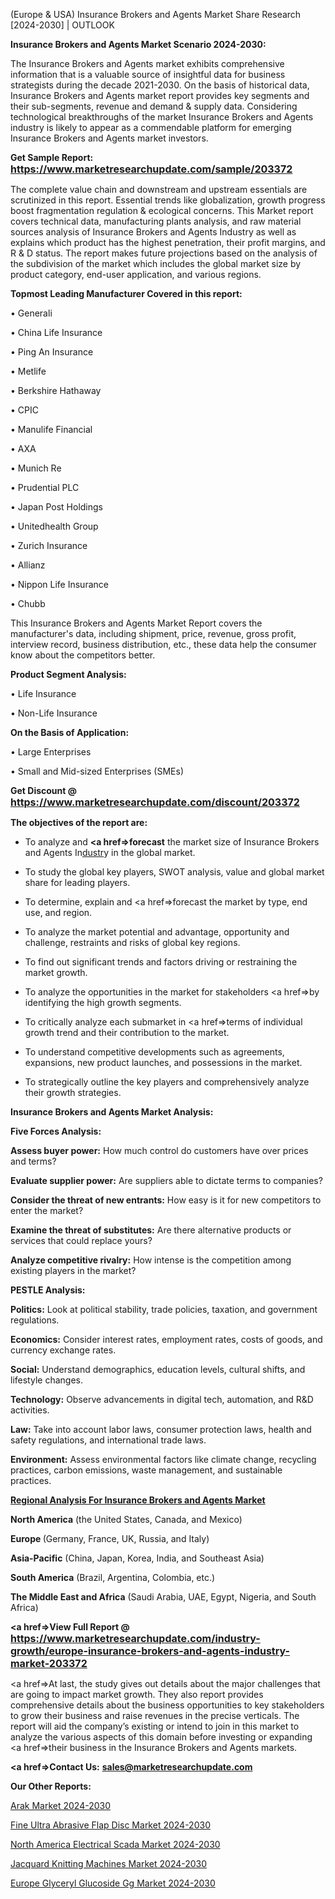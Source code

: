 (Europe & USA) Insurance Brokers and Agents Market Share Research [2024-2030] | OUTLOOK

<strong>Insurance Brokers and Agents Market Scenario 2024-2030:</strong>

The Insurance Brokers and Agents market exhibits comprehensive information that is a valuable source of insightful data for business strategists during the decade 2021-2030. On the basis of historical data, Insurance Brokers and Agents market report provides key segments and their sub-segments, revenue and demand &amp; supply data. Considering technological breakthroughs of the market Insurance Brokers and Agents industry is likely to appear as a commendable platform for emerging Insurance Brokers and Agents market investors.

<strong>Get Sample Report: <a href=https://www.marketresearchupdate.com/sample/203372><font size=3 color=#0000ff>https://www.marketresearchupdate.com/sample/203372</font></a></strong>

The complete value chain and downstream and upstream essentials are scrutinized in this report. Essential trends like globalization, growth progress boost fragmentation regulation &amp; ecological concerns. This Market report covers technical data, manufacturing plants analysis, and raw material sources analysis of Insurance Brokers and Agents Industry as well as explains which product has the highest penetration, their profit margins, and R & D status. The report makes future projections based on the analysis of the subdivision of the market which includes the global market size by product category, end-user application, and various regions.

<strong>Topmost Leading Manufacturer Covered in this report:</strong>

• Generali

• China Life Insurance

• Ping An Insurance

• Metlife

• Berkshire Hathaway

• CPIC

• Manulife Financial

• AXA

• Munich Re

• Prudential PLC

• Japan Post Holdings

• Unitedhealth Group

• Zurich Insurance

• Allianz

• Nippon Life Insurance

• Chubb

This Insurance Brokers and Agents Market Report covers the manufacturer's data, including shipment, price, revenue, gross profit, interview record, business distribution, etc., these data help the consumer know about the competitors better.

<strong>Product Segment Analysis: </strong>

• Life Insurance

• Non-Life Insurance

<strong>On the Basis of Application:</strong>

• Large Enterprises

• Small and Mid-sized Enterprises (SMEs)

<strong>Get Discount @ <a href=https://www.marketresearchupdate.com/discount/203372><font size=3 color=#0000ff>https://www.marketresearchupdate.com/discount/203372</font></a></strong>

<strong><b>The objectives of the report are:</b></strong>

- To analyze and <strong><a href=><strong>forecast</strong></a></strong> the market size of Insurance Brokers and Agents In<a href=ASDF991299>dustr</a>y in the global market.

- To study the global key players, SWOT analysis, value and global market share for leading players.

- To determine, explain and <a href=>forecast</a> the market by type, end use, and region.

- To analyze the market potential and advantage, opportunity and challenge, restraints and risks of global key regions.

- To find out significant trends and factors driving or restraining the market growth.

- To analyze the opportunities in the market for stakeholders <a href=>by</a> identifying the high growth segments.

- To critically analyze each submarket in <a href=>terms</a> of individual growth trend and their contribution to the market.

- To understand competitive developments such as agreements, expansions, new product launches, and possessions in the market.

- To strategically outline the key players and comprehensively analyze their growth strategies.

<strong>Insurance Brokers and Agents Market Analysis:</strong>

<strong>Five Forces Analysis:</strong>

<strong>Assess buyer power:</strong> How much control do customers have over prices and terms?

<strong>Evaluate supplier power:</strong> Are suppliers able to dictate terms to companies?

<strong>Consider the threat of new entrants:</strong> How easy is it for new competitors to enter the market?

<strong>Examine the threat of substitutes:</strong> Are there alternative products or services that could replace yours?

<strong>Analyze competitive rivalry:</strong> How intense is the competition among existing players in the market?

<strong>PESTLE Analysis:</strong>

<strong>Politics:</strong> Look at political stability, trade policies, taxation, and government regulations.

<strong>Economics:</strong> Consider interest rates, employment rates, costs of goods, and currency exchange rates.

<strong>Social:</strong> Understand demographics, education levels, cultural shifts, and lifestyle changes.

<strong>Technology:</strong> Observe advancements in digital tech, automation, and R&D activities.

<strong>Law:</strong> Take into account labor laws, consumer protection laws, health and safety regulations, and international trade laws.

<strong>Environment:</strong> Assess environmental factors like climate change, recycling practices, carbon emissions, waste management, and sustainable practices.

<strong><u><b>Regional Analysis For Insurance Brokers and Agents Market</b></u></strong>

<strong><b>North America</b></strong> (the United States, Canada, and Mexico)

<strong><b>Europe </b></strong>(Germany, France, UK, Russia, and Italy)

<strong><b>Asia-Pacific</b></strong> (China, Japan, Korea, India, and Southeast Asia)

<strong><b>South America</b></strong> (Brazil, Argentina, Colombia, etc.)

<strong><b>The Middle East and Africa</b></strong> (Saudi Arabia, UAE, Egypt, Nigeria, and South Africa)

<strong><a href=>View Full Report</a> @ <a href=https://www.marketresearchupdate.com/industry-growth/europe-insurance-brokers-and-agents-industry-market-203372><font size=3 color=#0000ff>https://www.marketresearchupdate.com/industry-growth/europe-insurance-brokers-and-agents-industry-market-203372</font></a></strong>

<a href=>At last,</a> the study gives out details about the major challenges that are going to impact market growth. They also report provides comprehensive details about the business opportunities to key stakeholders to grow their business and raise revenues in the precise verticals. The report will aid the company’s existing or intend to join in this market to analyze the various aspects of this domain before investing or expanding <a href=>their</a> business in the Insurance Brokers and Agents markets.

<strong><a href=>Contact Us:</a></strong>
<strong>sales@marketresearchupdate.com</strong>

<strong>Our Other Reports:</strong>

<a href=https://www.linkedin.com/pulse/arak-market-current-business-trends-growth-opportunities>Arak Market 2024-2030</a>

<a href=https://www.linkedin.com/pulse/fine-ultra-abrasive-flap-disc-market-2023-remarking>Fine Ultra Abrasive Flap Disc Market 2024-2030</a>

<a href=https://www.linkedin.com/pulse/north-america-electrical-scada-market-2023-2030>North America Electrical Scada Market 2024-2030</a>

<a href=https://www.linkedin.com/pulse/jacquard-knitting-machines-market-trends-2023-kv6yf/>Jacquard Knitting Machines Market 2024-2030</a>

<a href=https://www.linkedin.com/pulse/europe-glyceryl-glucoside-gg-market-research-report-zyybf/>Europe Glyceryl Glucoside Gg Market 2024-2030</a>

